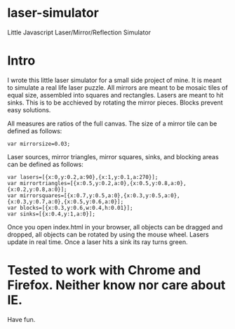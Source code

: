 # laser-simulator
Little Javascript Laser/Mirror/Reflection Simulator

# Intro
I wrote this little laser simulator for a small side project of mine. It is meant to simulate a real life laser puzzle. All mirrors are meant to be mosaic tiles of equal size, assembled into squares and rectangles. Lasers are meant to hit sinks. This is to be acchieved by rotating the mirror pieces. Blocks prevent easy solutions.

All measures are ratios of the full canvas. The size of a mirror tile can be defined as follows:
```
var mirrorsize=0.03;
```

Laser sources, mirror triangles, mirror squares, sinks, and blocking areas can be defined as follows:
```
var lasers=[{x:0,y:0.2,a:90},{x:1,y:0.1,a:270}];
var mirrortriangles=[{x:0.5,y:0.2,a:0},{x:0.5,y:0.8,a:0},{x:0.2,y:0.8,a:0}];
var mirrorsquares=[{x:0.7,y:0.5,a:0},{x:0.3,y:0.5,a:0},{x:0.3,y:0.7,a:0},{x:0.5,y:0.6,a:0}];
var blocks=[{x:0.3,y:0.6,w:0.4,h:0.01}];
var sinks=[{x:0.4,y:1,a:0}];
```

Once you open index.html in your browser, all objects can be dragged and dropped, all objects can be rotated by using the mouse wheel. Lasers update in real time. Once a laser hits a sink its ray turns green.

# Tested to work with Chrome and Firefox. Neither know nor care about IE.

Have fun.